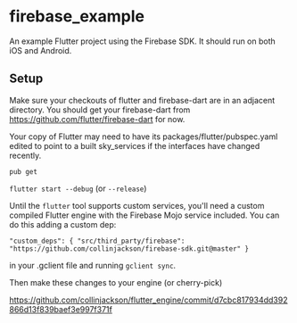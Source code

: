 # firebase_example

An example Flutter project using the Firebase SDK. It should run on both iOS and Android.

## Setup

Make sure your checkouts of flutter and firebase-dart are in an adjacent directory. You should get your firebase-dart from https://github.com/flutter/firebase-dart for now.

Your copy of Flutter may need to have its 
packages/flutter/pubspec.yaml edited to point to a built sky_services if the interfaces
have changed recently.

```pub get```

```flutter start --debug``` (or ```--release```)

Until the ```flutter``` tool supports custom services, you'll need a
custom compiled Flutter engine with the Firebase Mojo service included.
You can do this adding a custom dep:

    "custom_deps": { "src/third_party/firebase": "https://github.com/collinjackson/firebase-sdk.git@master" }

in your .gclient file and running ```gclient sync```.

Then make these changes to your engine (or cherry-pick)

https://github.com/collinjackson/flutter_engine/commit/d7cbc817934dd392866d13f839baef3e997f371f
